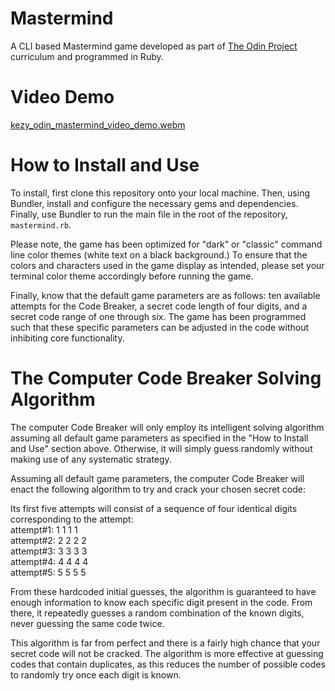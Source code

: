 # Mastermind
A CLI based Mastermind game developed as part of 
[The Odin Project](https://www.theodinproject.com) curriculum and programmed
in Ruby. 

# Video Demo
[kezy_odin_mastermind_video_demo.webm](https://github.com/user-attachments/assets/06e3e93f-55b2-464c-94f0-57d4a8a68f53)

# How to Install and Use
To install, first clone this repository onto your local machine. Then, using 
Bundler, install and configure the necessary gems and dependencies. Finally, 
use Bundler to run the main file in the root of the repository, `mastermind.rb`.

Please note, the game has been optimized for "dark" or "classic" command line
color themes (white text on a black background.) To ensure that the colors and
characters used in the game display as intended, please set your terminal color
theme accordingly before running the game. 

Finally, know that the default game parameters are as follows: ten 
available attempts for the Code Breaker, a secret code length of four digits, 
and a secret code range of one through six. The game has been programmed such 
that these specific parameters can be adjusted in the code without inhibiting 
core functionality.

# The Computer Code Breaker Solving Algorithm
The computer Code Breaker will only employ its intelligent solving algorithm
assuming all default game parameters as specified in the "How to Install and 
Use" section above. Otherwise, it will simply guess randomly without making use 
of any systematic strategy.

Assuming all default game parameters, the computer Code Breaker will enact the 
following algorithm to try and crack your chosen secret code:

Its first five attempts will consist of a sequence of four identical digits
corresponding to the attempt: \
attempt#1: 1 1 1 1 \
attempt#2: 2 2 2 2 \
attempt#3: 3 3 3 3 \
attempt#4: 4 4 4 4 \
attempt#5: 5 5 5 5 

From these hardcoded initial guesses, the algorithm is guaranteed to have enough 
information to know each specific digit present in the code. From there, it 
repeatedly guesses a random combination of the known digits, never guessing the
same code twice. 

This algorithm is far from perfect and there is a fairly high chance that your 
secret code will not be cracked. The algorithm is more effective at guessing 
codes that contain duplicates, as this reduces the number of possible codes to 
randomly try once each digit is known. 
